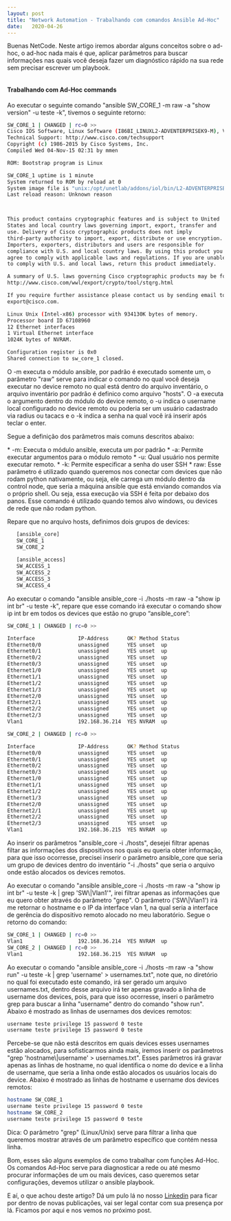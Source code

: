 ```yaml
---
layout: post 
title: "Network Automation - Trabalhando com comandos Ansible Ad-Hoc"
date:   2020-04-26
---
```


<p class="intro"><span class="dropcap">B</span>uenas NetCode. Neste artigo iremos abordar alguns conceitos sobre o ad-hoc, o ad-hoc nada mais é que, aplicar parâmetros para buscar informações nas quais você deseja fazer um diagnóstico rápido na sua rede sem precisar escrever um playbook.</p>

<img src="{{ '/assets/img/lab3.jpg' | prepend: site.baseurl }}" alt=""> 

#### Trabalhando com Ad-Hoc commands
<p>Ao executar o seguinte comando "ansible SW_CORE_1 -m raw -a "show version" -u teste -k", tivemos o seguinte retorno:</p>

```bash
SW_CORE_1 | CHANGED | rc=0 >>
Cisco IOS Software, Linux Software (I86BI_LINUXL2-ADVENTERPRISEK9-M), Version 15.2(CML_NIGHTLY_20151103)FLO_DSGS7, EARLY DEPLOYMENT DEVELOPMENT BUILD, synced to  FLO_DSGS7_POSTCOLLAPSE_TEAM_TRACK_DSGS_PI5
Technical Support: http://www.cisco.com/techsupport
Copyright (c) 1986-2015 by Cisco Systems, Inc.
Compiled Wed 04-Nov-15 02:31 by mmen

ROM: Bootstrap program is Linux

SW_CORE_1 uptime is 1 minute
System returned to ROM by reload at 0
System image file is "unix:/opt/unetlab/addons/iol/bin/L2-ADVENTERPRISEK9-M-15.2-IRON-20151"
Last reload reason: Unknown reason



This product contains cryptographic features and is subject to United
States and local country laws governing import, export, transfer and
use. Delivery of Cisco cryptographic products does not imply
third-party authority to import, export, distribute or use encryption.
Importers, exporters, distributors and users are responsible for
compliance with U.S. and local country laws. By using this product you
agree to comply with applicable laws and regulations. If you are unable
to comply with U.S. and local laws, return this product immediately.

A summary of U.S. laws governing Cisco cryptographic products may be found at:
http://www.cisco.com/wwl/export/crypto/tool/stqrg.html

If you require further assistance please contact us by sending email to
export@cisco.com.

Linux Unix (Intel-x86) processor with 934130K bytes of memory.
Processor board ID 67108960
12 Ethernet interfaces
1 Virtual Ethernet interface
1024K bytes of NVRAM.

Configuration register is 0x0
Shared connection to sw_core_1 closed.
```

<p>O -m executa o módulo ansible, por padrão é executado somente um, o parâmetro "raw" serve para indicar o comando no qual você deseja executar no device remoto no qual está dentro do arquivo inventário, o arquivo inventário por padrão é definico como arquivo "hosts". O -a executa o argumento dentro do módulo do device remoto, o -u indica o username local configurado no device remoto ou poderia ser um usuário cadastrado via radius ou tacacs e o -k indica a senha na qual você irá inserir após teclar o enter.</p>

<p>Segue a definição dos parâmetros mais comuns descritos abaixo:</p>
* -m: Executa o módulo ansible, executa um por padrão
* -a: Permite executar argumentos para o módulo remoto
* -u: Qual usuário nos permite executar remoto.
* -k: Permite especificar a senha do user SSH
* raw: Esse parâmetro é utilizado quando queremos nos conectar com devices que não rodam python nativamente, ou seja, ele carrega um módulo dentro da control node, que seria a máquina ansible que está enviando comandos via o próprio shell. Ou seja, essa execução via SSH é feita por debaixo dos panos. Esse comando é utilizado quando temos alvo windows, ou devices de rede que não rodam python.

<p>Repare que no arquivo hosts, definimos dois grupos de devices:</p>

```bash
   [ansible_core]
   SW_CORE_1
   SW_CORE_2
   
   [ansible_access]
   SW_ACCESS_1
   SW_ACCESS_2
   SW_ACCESS_3
   SW_ACCESS_4
```

<p>Ao executar o comando "ansible ansible_core -i ./hosts -m raw -a "show ip int br" -u teste -k", repare que esse comando irá executar o comando show ip int br em todos os devices que estão no grupo “ansible_core”:</p>

```bash
SW_CORE_1 | CHANGED | rc=0 >>

Interface              IP-Address      OK? Method Status                Protocol
Ethernet0/0            unassigned      YES unset  up                    up      
Ethernet0/1            unassigned      YES unset  up                    up      
Ethernet0/2            unassigned      YES unset  up                    up      
Ethernet0/3            unassigned      YES unset  up                    up      
Ethernet1/0            unassigned      YES unset  up                    up      
Ethernet1/1            unassigned      YES unset  up                    up      
Ethernet1/2            unassigned      YES unset  up                    up      
Ethernet1/3            unassigned      YES unset  up                    up      
Ethernet2/0            unassigned      YES unset  up                    up      
Ethernet2/1            unassigned      YES unset  up                    up      
Ethernet2/2            unassigned      YES unset  up                    up      
Ethernet2/3            unassigned      YES unset  up                    up      
Vlan1                  192.168.36.214  YES NVRAM  up                    up      Shared connection to sw_core_1 closed.

SW_CORE_2 | CHANGED | rc=0 >>

Interface              IP-Address      OK? Method Status                Protocol
Ethernet0/0            unassigned      YES unset  up                    up      
Ethernet0/1            unassigned      YES unset  up                    up      
Ethernet0/2            unassigned      YES unset  up                    up      
Ethernet0/3            unassigned      YES unset  up                    up      
Ethernet1/0            unassigned      YES unset  up                    up      
Ethernet1/1            unassigned      YES unset  up                    up      
Ethernet1/2            unassigned      YES unset  up                    up      
Ethernet1/3            unassigned      YES unset  up                    up      
Ethernet2/0            unassigned      YES unset  up                    up      
Ethernet2/1            unassigned      YES unset  up                    up      
Ethernet2/2            unassigned      YES unset  up                    up      
Ethernet2/3            unassigned      YES unset  up                    up      
Vlan1                  192.168.36.215  YES NVRAM  up                    up      Shared connection to sw_core_2 closed.
```

<p>Ao inserir os parâmetros "ansible_core -i ./hosts", desejei filtrar apenas filtar as informações dos dispositivos nos quais eu queria obter informação, para que isso ocorresse, precisei inserir o parâmetro ansible_core que seria um grupo de devices dentro do inventário "-i ./hosts" que seria o arquivo onde estão alocados os devices remotos.</p>

<p>Ao executar o comando "ansible ansible_core -i ./hosts -m raw -a "show ip int br" -u teste -k | grep 'SW\|Vlan1'", irei filtrar apenas as informações que eu quero obter através do parâmetro "grep". O parâmetro ('SW\|Vlan1') irá me retornar o hostname e o IP da interface vlan 1, na qual seria a interface de gerência do dispositivo remoto alocado no meu laboratório. Segue o retorno do comando:</p>

```bash
SW_CORE_1 | CHANGED | rc=0 >>
Vlan1                  192.168.36.214  YES NVRAM  up                    up      Shared connection to sw_core_1 closed.
SW_CORE_2 | CHANGED | rc=0 >>
Vlan1                  192.168.36.215  YES NVRAM  up                    up      Shared connection to sw_core_2 closed.
```

<p>Ao executar o comando "ansible ansible_core -i ./hosts -m raw -a "show run" -u teste -k | grep 'username' > usernames.txt", note que, no diretório no qual foi executado este comando, irá ser gerado um arquivo usernames.txt, dentro desse arquivo irá ter apenas gravado a linha de username dos devices, pois, para que isso ocorresse, inseri o parâmetro grep para buscar a linha "username" dentro do comando "show run". Abaixo é mostrado as linhas de usernames dos devices remotos:</p>

```bash
username teste privilege 15 password 0 teste
username teste privilege 15 password 0 teste
```

<p>Percebe-se que não está descritos em quais devices esses usernames estão alocados, para sofisticarmos ainda mais, iremos inserir os parâmetros "grep 'hostname\|username' > usernames.txt". Esses parâmetros irá gravar apenas as linhas de hostname, no qual identifica o nome do device e a linha de username, que seria a linha onde estão alocados os usuários locais do device. Abaixo é mostrado as linhas de hostname e username dos devices remotos:</p>

```bash
hostname SW_CORE_1
username teste privilege 15 password 0 teste
hostname SW_CORE_2
username teste privilege 15 password 0 teste
```
<p>Dica: O parâmetro "grep" (Linux/Unix) serve para filtrar a linha que queremos mostrar através de um parâmetro específico que contém nessa linha.</p>

<p>Bom, esses são alguns exemplos de como trabalhar com funções Ad-Hoc. Os comandos Ad-Hoc serve para diagnosticar a rede ou até mesmo procurar informações de um ou mais devices, caso queremos setar configurações, devemos utilizar o ansible playbook.</p>

<p>E aí, o que achou deste artigo? Dá um pulo lá no nosso <a href="https://www.linkedin.com/company/ccna-student/?viewAsMember=true">Linkedin</a> para ficar por dentro de novas publicações, vai ser legal contar com sua presença por lá. Ficamos por aqui e nos vemos no próximo post.</p>


